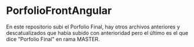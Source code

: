 # PorfolioFrontAngular
En este repositorio subi el Porfolio Final, hay otros archivos anteriores y descatualizados que habia subido con anterioridad pero el último es el que dice "Porfolio Final" en rama MASTER.

